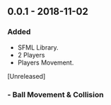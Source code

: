 ## 0.0.1 - 2018-11-02
### Added
- SFML Library.
- 2 Players
- Players Movement.

[Unreleased]
### - Ball Movement & Collision